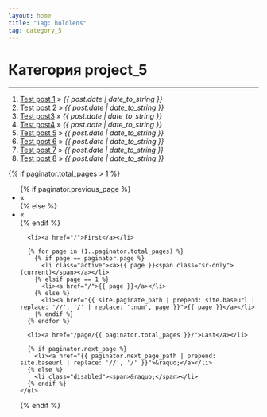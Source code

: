 ```yaml
---
layout: home
title: "Tag: hololens"
tag: category_5
---
```


<div id="home">
  <h1>Категория project_5</h1>
  <hr />

 <ol class="posts">
        <li><a href="/python/bash/2016/04/19/remove-all-files-pyc-with-recrusive-method.html">Test post 1</a> &raquo; <i><span>{{ post.date | date_to_string }}</span></i></li>
        <li><a href="/python/bash/2016/04/19/remove-all-files-pyc-with-recrusive-method.html">Test post 2</a> &raquo; <i><span>{{ post.date | date_to_string }}</span></i></li>
        <li><a href="/python/bash/2016/04/19/remove-all-files-pyc-with-recrusive-method.html">Test post3</a> &raquo; <i><span>{{ post.date | date_to_string }}</span></i></li>
        <li><a href="/python/bash/2016/04/19/remove-all-files-pyc-with-recrusive-method.html">Test post4</a> &raquo; <i><span>{{ post.date | date_to_string }}</span></i></li>
        <li><a href="/python/bash/2016/04/19/remove-all-files-pyc-with-recrusive-method.html">Test post 5</a> &raquo; <i><span>{{ post.date | date_to_string }}</span></i></li>
        <li><a href="/python/bash/2016/04/19/remove-all-files-pyc-with-recrusive-method.html">Test post 6</a> &raquo; <i><span>{{ post.date | date_to_string }}</span></i></li>
        <li><a href="/python/bash/2016/04/19/remove-all-files-pyc-with-recrusive-method.html">Test post 7</a> &raquo; <i><span>{{ post.date | date_to_string }}</span></i></li>
        <li><a href="/python/bash/2016/04/19/remove-all-files-pyc-with-recrusive-method.html">Test post 8</a> &raquo; <i><span>{{ post.date | date_to_string }}</span></i></li>
     </ol>

  <!-- Pagination links -->
  {% if paginator.total_pages > 1 %}
    <ul class="pagination pagination-sm">
      {% if paginator.previous_page %}
        <li><a href="{{ paginator.previous_page_path | prepend: site.baseurl | replace: '//', '/' }}">&laquo;</a></li>
      {% else %}
        <li class="disabled"><span aria-hidden="true">&laquo;</span></li>
      {% endif %}

      <li><a href="/">First</a></li>

      {% for page in (1..paginator.total_pages) %}
        {% if page == paginator.page %}
          <li class="active"><a>{{ page }}<span class="sr-only">(current)</span></a></li>
        {% elsif page == 1 %}
          <li><a href="/">{{ page }}</a></li>
        {% else %}
          <li><a href="{{ site.paginate_path | prepend: site.baseurl | replace: '//', '/' | replace: ':num', page }}">{{ page }}</a></li>
        {% endif %}
      {% endfor %}

      <li><a href="/page/{{ paginator.total_pages }}/">Last</a></li>

      {% if paginator.next_page %}
        <li><a href="{{ paginator.next_page_path | prepend: site.baseurl | replace: '//', '/' }}">&raquo;</a></li>
      {% else %}
        <li class="disabled"><span>&raquo;</span></li>
      {% endif %}
    </ul>
  {% endif %}
</div><!-- end #home -->

